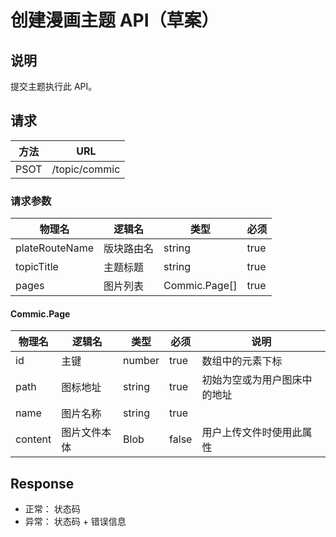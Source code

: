 # 创建漫画主题 API（草案）

## 说明

提交主题执行此 API。

## 请求

|方法|URL|
|-|-|
|PSOT|/topic/commic|

### 请求参数

|物理名|逻辑名|类型|必须|
|-|-|-|-|
|plateRouteName|版块路由名|string|true|
|topicTitle|主题标题|string|true|
|pages|图片列表|Commic.Page[]|true|

#### Commic.Page

|物理名|逻辑名|类型|必须|说明|
|-|-|-|-|-|
|id|主键|number|true|数组中的元素下标|
|path|图标地址|string|true|初始为空或为用户图床中的地址|
|name|图片名称|string|true||
|content|图片文件本体|Blob|false|用户上传文件时使用此属性|

## Response

- 正常： 状态码
- 异常： 状态码 + 错误信息
